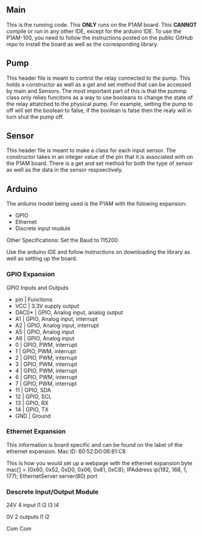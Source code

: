 ## Main
This is the running code.
This **ONLY** runs on the P1AM board.
This **CANNOT** compile or run in any other IDE, except for the arduino IDE.
To use the P1AM-100, you need to follow the instructions posted on the public GitHub repo to install the board as well as the corresponding library.

## Pump
This header file is meant to control the relay connected to the pump.
This holds a constructor as well as a get and set method that can be accessed by main and Sensors.
The most important part of this is that the pummp class only relies funcitons as a way to use booleans to change the state of the relay attatched to the physical pump. 
For example, setting the pump to off will set the boolean to false, if the boolean is false then the realy will in turn shut the pump off.

## Sensor
This header file is meant to make a class for each input sensor.
The constructor takes in an integer value of the pin that it is associated with on the P1AM board.
There is a get and set method for both the type of sensor as well as the data in the sensor respsectively.


## Arduino

The arduino model being used is the P1AM with the folowing expansion:
+ GPIO
+ Ethernet
+ Discrete input mudule

Other Specifications:
Set the Baud to 115200

Use the arduino IDE and follow instructions on downloading the library as well as setting up the board.


### GPIO Expansion

GPIO Inputs and Outputs
+ pin | Functions
+ VCC | 3.3V supply output
+ DAC0* | GPIO, Analog input, analog output
+ A1 | GPIO, Analog input, interrupt
+ A2 | GPIO, Analog input, interrupt
+ A5 | GPIO, Analog input
+ A6 | GPIO, Analog input
+ 0 | GPIO, PWM, interrupt
+ 1 | GPIO, PWM, interrupt
+ 2 | GPIO, PWM, interrupt
+ 3 | GPIO, PWM, interrupt
+ 4 | GPIO, PWM, interrupt
+ 6 | GPIO, PWM, interrupt
+ 7 | GPIO, PWM, interrupt
+ 11 | GPIO, SDA
+ 12 | GPIO, SCL
+ 13 | GPIO, RX
+ 14 | GPIO, TX
+ GND | Ground


### Ethernet Expansion

This information is board specific and can be found on the label of the ethernet expansion.
Mac ID: 60:52:D0:06:81:C8

This is how you would set up a webpage with the ethernet expansion
byte mac[] = {0x60, 0x52, 0xD0, 0x06, 0x81, 0xC8}; 
IPAddress ip(192, 168, 1, 177);
EthernetServer server(80) port


### Descrete Input/Output Module

24V
4 input
l1
l2
l3
l4

0V
2 outputs
l1
l2

Com
Com